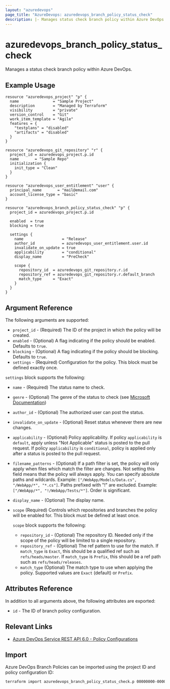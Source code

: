 ```yaml
---
layout: "azuredevops"
page_title: "AzureDevops: azuredevops_branch_policy_status_check"
description: |- Manages status check branch policy within Azure DevOps project.
---
```


# azuredevops_branch_policy_status_check

Manages a status check branch policy within Azure DevOps.

## Example Usage

```hcl
resource "azuredevops_project" "p" {
  name               = "Sample Project"
  description        = "Managed by Terraform"
  visibility         = "private"
  version_control    = "Git"
  work_item_template = "Agile"
  features = {
    "testplans" = "disabled"
    "artifacts" = "disabled"
  }
}

resource "azuredevops_git_repository" "r" {
  project_id = azuredevops_project.p.id
  name       = "Sample Repo"
  initialization {
    init_type = "Clean"
  }
}

resource "azuredevops_user_entitlement" "user" {
  principal_name       = "mail@email.com"
  account_license_type = "basic"
}

resource "azuredevops_branch_policy_status_check" "p" {
  project_id = azuredevops_project.p.id

  enabled  = true
  blocking = true

  settings {
    name                 = "Release"
    author_id            = azuredevops_user_entitlement.user.id
    invalidate_on_update = true
    applicability        = "conditional"
    display_name         = "PreCheck"

    scope {
      repository_id  = azuredevops_git_repository.r.id
      repository_ref = azuredevops_git_repository.r.default_branch
      match_type     = "Exact"
    }
  }
}
```

## Argument Reference

The following arguments are supported:

- `project_id` - (Required) The ID of the project in which the policy will be created.
- `enabled` - (Optional) A flag indicating if the policy should be enabled. Defaults to `true`.
- `blocking` - (Optional) A flag indicating if the policy should be blocking. Defaults to `true`.
- `settings` - (Required) Configuration for the policy. This block must be defined exactly once.

`settings` block supports the following:

- `name` - (Required) The status name to check.
- `genre` - (Optional) The genre of the status to check (see [Microsoft Documentation](https://docs.microsoft.com/en-us/azure/devops/repos/git/pull-request-status?view=azure-devops#status-policy))
- `author_id` - (Optional) The authorized user can post the status.
- `invalidate_on_update` - (Optional) Reset status whenever there are new changes.
- `applicability` - (Optional) Policy applicability. If policy `applicability` is `default`, apply unless "Not Applicable" 
  status is posted to the pull request. If policy `applicability` is `conditional`, policy is applied only after a status 
  is posted to the pull request.
- `filename_patterns` - (Optional) If a path filter is set, the policy will only apply when files which match the filter are changes. Not setting this field means that the policy will always apply. You can specify absolute paths and wildcards. Example: `["/WebApp/Models/Data.cs", "/WebApp/*", "*.cs"]`. Paths prefixed with "!" are excluded. Example: `["/WebApp/*", "!/WebApp/Tests/*"]`. Order is significant.
- `display_name` - (Optional) The display name.
- `scope` (Required) Controls which repositories and branches the policy will be enabled for. This block must be defined
  at least once.

  `scope` block supports the following:

    - `repository_id` - (Optional) The repository ID. Needed only if the scope of the policy will be limited to a single
      repository.
    - `repository_ref` - (Optional) The ref pattern to use for the match. If `match_type` is `Exact`, this should be a
      qualified ref such as `refs/heads/master`. If `match_type` is `Prefix`, this should be a ref path such
      as `refs/heads/releases`.
    - `match_type` (Optional) The match type to use when applying the policy. Supported values are `Exact` (default)
      or `Prefix`.

## Attributes Reference

In addition to all arguments above, the following attributes are exported:

- `id` - The ID of branch policy configuration.

## Relevant Links

- [Azure DevOps Service REST API 6.0 - Policy Configurations](https://docs.microsoft.com/en-us/rest/api/azure/devops/policy/configurations/create?view=azure-devops-rest-6.0)

## Import

Azure DevOps Branch Policies can be imported using the project ID and policy configuration ID:

```sh
terraform import azuredevops_branch_policy_status_check.p 00000000-0000-0000-0000-000000000000/0
```
